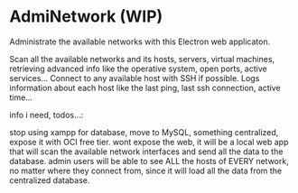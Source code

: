 # AdmiNetwork (WIP)
Administrate the available networks with this Electron web applicaton.

Scan all the available networks and its hosts, servers, virtual machines, retrieving advanced info like the operative system, open ports, active services...
Connect to any available host with SSH if possible.
Logs information about each host like the last ping, last ssh connection, active time...


info i need, todos...:

stop using xampp for database, move to MySQL, something centralized, expose it with OCI free tier.
wont expose the web, it will be a local web app that will scan the available network interfaces and send all the data to the database.
admin users will be able to see ALL the hosts of EVERY network, no matter where they connect from, since it will load all the data from the centralized database.
